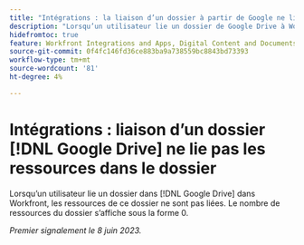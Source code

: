 ```yaml
---
title: "Intégrations : la liaison d’un dossier à partir de Google ne lie pas les ressources dans un dossier"
description: "Lorsqu’un utilisateur lie un dossier de Google Drive à Workfront, les ressources de ce dossier ne sont pas liées. Le nombre de ressources du dossier s’affiche sous la forme 0."
hidefromtoc: true
feature: Workfront Integrations and Apps, Digital Content and Documents
source-git-commit: 0f4fc146fd36ce883ba9a738559bc8843bd73393
workflow-type: tm+mt
source-wordcount: '81'
ht-degree: 4%

---
```



# Intégrations : liaison d’un dossier [!DNL Google Drive] ne lie pas les ressources dans le dossier

Lorsqu’un utilisateur lie un dossier dans [!DNL Google Drive] dans Workfront, les ressources de ce dossier ne sont pas liées. Le nombre de ressources du dossier s’affiche sous la forme 0.

_Premier signalement le 8 juin 2023._
